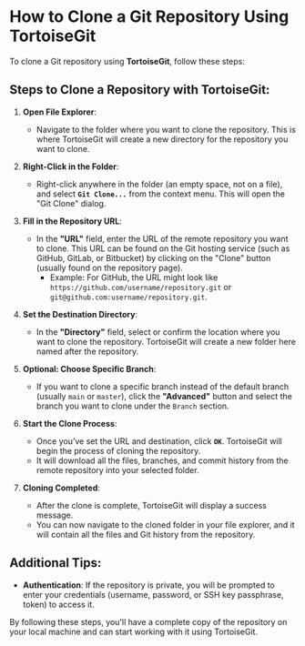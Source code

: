 
# How to Clone a Git Repository Using TortoiseGit

To clone a Git repository using **TortoiseGit**, follow these steps:

## Steps to Clone a Repository with TortoiseGit:

1. **Open File Explorer**:
   - Navigate to the folder where you want to clone the repository. This is where TortoiseGit will create a new directory for the repository you want to clone.

2. **Right-Click in the Folder**:
   - Right-click anywhere in the folder (an empty space, not on a file), and select **`Git Clone...`** from the context menu. This will open the "Git Clone" dialog.

3. **Fill in the Repository URL**:
   - In the **"URL"** field, enter the URL of the remote repository you want to clone. This URL can be found on the Git hosting service (such as GitHub, GitLab, or Bitbucket) by clicking on the "Clone" button (usually found on the repository page).
     - Example: For GitHub, the URL might look like `https://github.com/username/repository.git` or `git@github.com:username/repository.git`.

4. **Set the Destination Directory**:
   - In the **"Directory"** field, select or confirm the location where you want to clone the repository. TortoiseGit will create a new folder here named after the repository.
   
5. **Optional: Choose Specific Branch**:
   - If you want to clone a specific branch instead of the default branch (usually `main` or `master`), click the **"Advanced"** button and select the branch you want to clone under the `Branch` section.

6. **Start the Clone Process**:
   - Once you’ve set the URL and destination, click **`OK`**. TortoiseGit will begin the process of cloning the repository.
   - It will download all the files, branches, and commit history from the remote repository into your selected folder.

7. **Cloning Completed**:
   - After the clone is complete, TortoiseGit will display a success message.
   - You can now navigate to the cloned folder in your file explorer, and it will contain all the files and Git history from the repository.

## Additional Tips:
- **Authentication**: If the repository is private, you will be prompted to enter your credentials (username, password, or SSH key passphrase, token) to access it.

By following these steps, you'll have a complete copy of the repository on your local machine and can start working with it using TortoiseGit.
